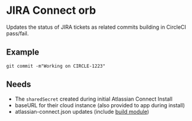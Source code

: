# JIRA Connect orb

Updates the status of JIRA tickets as related commits building in CircleCI pass/fail.


## Example

`git commit -m"Working on CIRCLE-1223"`



## Needs

- The `sharedSecret` created during initial Atlassian Connect Install
- baseURL for their cloud instance (also provided to app during install)
- atlassian-connect.json updates (include [build module](https://developer.atlassian.com/cloud/jira/software/modules/build/))



